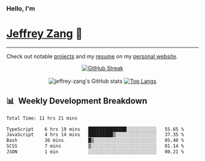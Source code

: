 
### Hello, I'm 
# [Jeffrey Zang](https://www.linkedin.com/in/jeffreyzang/) 🦀

---

Check out notable [projects](https://jeffz.dev/projects) and my [resume](https://jeffz.dev/resume) on my [personal website](https://jeffz.dev/).

<div align = 'center'>

[![GitHub Streak](https://github-readme-streak-stats.herokuapp.com/?user=jeffrey-zang&theme=tokyonight)](https://git.io/streak-stats)
<br></br>
![jeffrey-zang's GitHub stats](https://github-readme-stats.vercel.app/api?username=jeffrey-zang&show_icons=true&theme=tokyonight&hide_rank=true&hide=stars) 
[![Top Langs](https://github-readme-stats.vercel.app/api/top-langs/?username=jeffrey-zang&hide=ShaderLab,HLSL&layout=compact&theme=tokyonight)](https://github.com/anuraghazra/github-readme-stats)

</div>

## 📊 &nbsp;Weekly Development Breakdown
<!--START_SECTION:waka-->

```txt
Total Time: 11 hrs 21 mins

TypeScript    6 hrs 19 mins   ██████████████░░░░░░░░░░░   55.65 %
JavaScript    4 hrs 14 mins   █████████▒░░░░░░░░░░░░░░░   37.35 %
Bash          36 mins         █▒░░░░░░░░░░░░░░░░░░░░░░░   05.40 %
SCSS          7 mins          ▒░░░░░░░░░░░░░░░░░░░░░░░░   01.14 %
JSON          1 min           ░░░░░░░░░░░░░░░░░░░░░░░░░   00.21 %
```

<!--END_SECTION:waka-->

